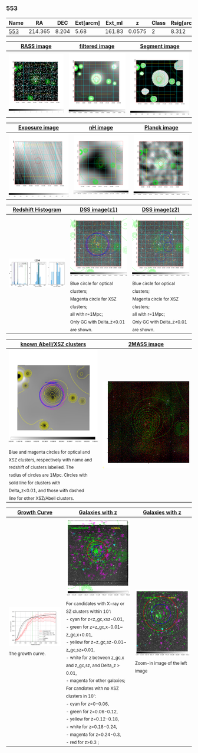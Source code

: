 <div STYLE="page-break-after: always;"></div>

### 553

|Name          |RA          |DEC      | Ext[arcm] | Ext_ml | z    | Class| Rsig[arcmin] | CRsig[c/s] | CR500[c/s] | R500[Mpc] |L500[erg/s]|F500[erg/s/cm^2]| M500[Msun]|Tx[keV]|beta|GC(XSZ,Delta_z<0.01)| GC(OPT,Delta_z<0.01)|GC|alias|
|--------------|------------|------------|---|---|-----------|--------|------|------|----|----|----|----|----|----|----|----|----|----|---|
|[553](script/553.md)     | 214.365       | 8.204       | 5.68    | 161.83   | 0.0575 | 2   | 8.312 |0.237 |0.251 |0.752 |3.639e+43 |4.604e-12 |1.277e+14 |2.535 |1.649 |Tar, |Wen, |Tar, |t294|

|[RASS image](../image/553/553_img.pdf)|[filtered image](../image/553/553_fil.pdf)|[Segment image](../image/553/553_seg.pdf)|
|-------------------|--------------------|-------------------|
| <img src="../image/553/553_img.png" width="300">  | <img src="../image/553/553_fil.png" width="300">   | <img src="../image/553/553_seg.png" width="300">  |

|[Exposure image](../image/553/553_mex.pdf)| [nH image](../image/553/553_nh.pdf)| [Planck image](../image/553/553_p.pdf)|
|-------------------|--------------------|-------------------|
|<img src="../image/553/553_mex.png" width="300">   | <img src="../image/553/553_nh.png" width="300">    | <img src="../image/553/553_p.png" width="300"> |

|[Redshift Histogram](../image/553/553_zg.pdf) | [DSS image(z1)](../image/553/553_dss_z1.pdf)      |  [DSS image(z2)](../image/553/553_dss_z2.pdf)    |
|-------------------|--------------------|-------------------|
|<img src="../image/553/553_zg.png" width="300"> |<img src="../image/553/553_dss_z1.png" width="300"> <sub><br>Blue circle for optical clusters; <br>Magenta circle for XSZ clusters; <br>all with r=1Mpc; <br>Only GC with Delta_z<0.01 are shown. </sub>| <img src="../image/553/553_dss_z2.png" width="300"><sub><br>Blue circle for optical clusters; <br>Magenta circle for XSZ clusters; <br>all with r=1Mpc; <br>Only GC with Delta_z<0.01 are shown. </sub> |

|[known Abell/XSZ clusters](../image/553/553_m.pdf) | [2MASS image](../image/553/553_2mass.pdf)      |
|-------------------|-------------------|
|<img src=../image/553/553_m.png width="300"> <sub><br>Blue and magenta circles for optical and <br>XSZ clusters, respectively with name and <br>redshift of clusters labelled. The <br>radius of circles are 1Mpc. Circles with <br>solid line for clusters with <br>Delta_z<0.01, and those with dashed <br>line for other XSZ/Abell clusters.        </sub>|<img src="../image/553/553_2mass.png" width="300">  |

|[Growth Curve](../image/553/553_gca_all.png) |[Galaxies with z](../image/553/553_opt_ned.pdf) |[Galaxies with z](../image/553/553_opt_ned_zoom.pdf) |
|-------------------|-------------------|-------------------|
| <img src="../image/553/553_gca_all.png" width="300"> <sub><br>The growth curve.</sub>| <img src=../image/553/553_opt_ned.png width="300"> <br><sub> For candidates with X-ray or SZ clusters within 10': <br> - cyan for z<z_gc,xsz-0.01, <br> - green for z=z_gc,x-0.01~ z_gc,x+0.01, <br> - yellow for z=z_gc,sz-0.01~ z_gc,sz+0.01, <br> - white for z between z_gc,x and z_gc,sz, and Delta_z > 0.01, <br> - magenta for other galaxies; <br>For candiates with no XSZ clusters in 10': <br> - cyan for z=0-0.06, <br> - green for z=0.06-0.12, <br> - yellow for z=0.12-0.18, <br> - white for z=0.18-0.24, <br> - magenta for z=0.24-0.3, <br> - red for z>0.3 ;  </sub>|<img src=../image/553/553_opt_ned_zoom.png width="300">  <br><sub> Zoom-in image of the left image</sub>|




